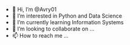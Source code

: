 - 👋 Hi, I’m @Avry01
- 👀 I’m interested in Python and Data Science
- 🌱 I’m currently learning Information Systems
- 💞️ I’m looking to collaborate on ...
- 📫 How to reach me ...

<!---
Avry01/Avry01 is a ✨ special ✨ repository because its `README.md` (this file) appears on your GitHub profile.
You can click the Preview link to take a look at your changes.
--->
